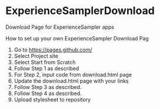 # ExperienceSamplerDownload
Download Page for ExperienceSampler apps

How to set up your own ExperienceSampler Download Pag 

1. Go to https://pages.github.com/
2. Select Project site
3. Select Start from Scratch
4. Follow Step 1 as described
5. For Step 2, input code from download.html page
6. Update the download.html page with your links
7. Follow Step 3 as described.
8. Follow Step 4 as described.
9. Upload stylesheet to repository
